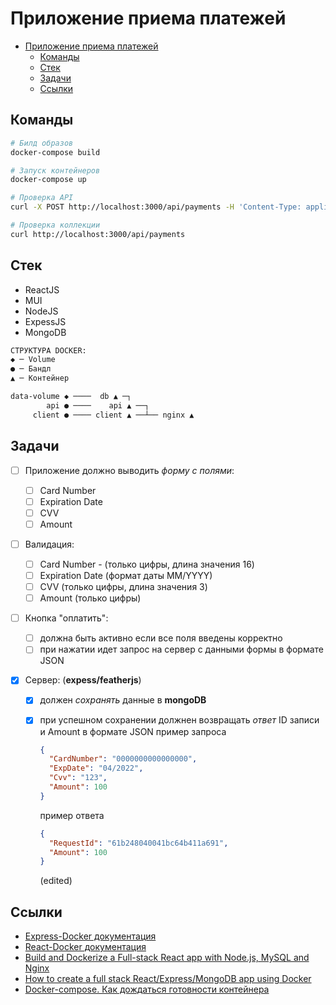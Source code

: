 # Приложение приема платежей

<!-- TOC -->

- [Приложение приема платежей](#%D0%BF%D1%80%D0%B8%D0%BB%D0%BE%D0%B6%D0%B5%D0%BD%D0%B8%D0%B5-%D0%BF%D1%80%D0%B8%D0%B5%D0%BC%D0%B0-%D0%BF%D0%BB%D0%B0%D1%82%D0%B5%D0%B6%D0%B5%D0%B9)
  - [Команды](#%D0%BA%D0%BE%D0%BC%D0%B0%D0%BD%D0%B4%D1%8B)
  - [Стек](#%D1%81%D1%82%D0%B5%D0%BA)
  - [Задачи](#%D0%B7%D0%B0%D0%B4%D0%B0%D1%87%D0%B8)
  - [Ссылки](#%D1%81%D1%81%D1%8B%D0%BB%D0%BA%D0%B8)

<!-- /TOC -->

## Команды

```bash
# Билд образов
docker-compose build

# Запуск контейнеров
docker-compose up

# Проверка API
curl -X POST http://localhost:3000/api/payments -H 'Content-Type: application/json' -d '{"CardNumber": "0000000000000000", "ExpDate": "04/2022", "Cvv": "123", "Amount": 100}'

# Проверка коллекции
curl http://localhost:3000/api/payments
```

## Стек

- ReactJS
- MUI
- NodeJS
- ExpessJS
- MongoDB

```txt
СТРУКТУРА DOCKER:
◆ ─ Volume
● ─ Бандл
▲ ─ Контейнер

data-volume ◆ ────  db ▲ ─┐
        api ● ────    api ▲ ──┐
     client ● ──── client ▲ ──┴── nginx ▲
```

## Задачи

- [ ] Приложение должно выводить _форму с полями_:
  - [ ] Card Number
  - [ ] Expiration Date
  - [ ] CVV
  - [ ] Amount
- [ ] Валидация:
  - [ ] Card Number - (только цифры, длина значения 16)
  - [ ] Expiration Date (формат даты MM/YYYY)
  - [ ] CVV (только цифры, длина значения 3)
  - [ ] Amount (только цифры)
- [ ] Кнопка "оплатить":
  - [ ] должна быть активно если все поля введены корректно
  - [ ] при нажатии идет запрос на сервер с данными формы в формате JSON
- [x] Сервер: (**expess/featherjs**)

  - [x] должен _сохранять_ данные в **mongoDB**
  - [x] при успешном сохранении должнен возвращать _ответ_ ID записи и Amount в формате JSON пример запроса

    ```json
    {
      "CardNumber": "0000000000000000",
      "ExpDate": "04/2022",
      "Cvv": "123",
      "Amount": 100
    }
    ```

    пример ответа

    ```json
    {
      "RequestId": "61b248040041bc64b411a691",
      "Amount": 100
    }
    ```

    (edited)

## Ссылки

- [Express-Docker документация](https://nodejs.org/ru/docs/guides/nodejs-docker-webapp/)
- [React-Docker документация](https://mherman.org/blog/dockerizing-a-react-app/)
- [Build and Dockerize a Full-stack React app with Node.js, MySQL and Nginx](https://www.section.io/engineering-education/build-and-dockerize-a-full-stack-react-app-with-nodejs-and-nginx/)
- [How to create a full stack React/Express/MongoDB app using Docker](https://medium.com/free-code-camp/create-a-fullstack-react-express-mongodb-app-using-docker-c3e3e21c4074)
- [Docker-compose. Как дождаться готовности контейнера](https://habr.com/ru/post/454552/)
